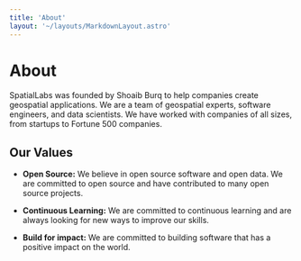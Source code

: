 ```yaml
---
title: 'About'
layout: '~/layouts/MarkdownLayout.astro'
---
```


# About

SpatialLabs was founded by Shoaib Burq to help companies create geospatial applications. We are a team of geospatial experts, software engineers, and data scientists. We have worked with companies of all sizes, from startups to Fortune 500 companies.

## Our Values

- **Open Source:** We believe in open source software and open data. We are committed to open source and have contributed to many open source projects.

- **Continuous Learning:** We are committed to continuous learning and are always looking for new ways to improve our skills.

- **Build for impact:** We are committed to building software that has a positive impact on the world.
